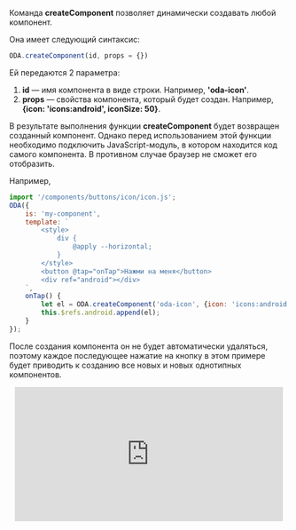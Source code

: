 Команда **createComponent** позволяет динамически создавать любой компонент.

Она имеет следующий синтаксис:

```javascript
ODA.createComponent(id, props = {})
```

Ей передаются 2 параметра:

1. **id** — имя компонента в виде строки. Например, **'oda-icon'**.
1. **props** — свойства компонента, который будет создан. Например, **{icon: 'icons:android', iconSize: 50}**.

В результате выполнения функции **createComponent** будет возвращен созданный компонент. Однако перед использованием этой функции необходимо подключить JavaScript-модуль, в котором находится код самого компонента. В противном случае браузер не сможет его отобразить.

Например,

```javascript run_edit_loadoda_[my-component.js]_h=100
import '/components/buttons/icon/icon.js';
ODA({
    is: 'my-component',
    template: `
        <style>
            div {
                @apply --horizontal;
            }
        </style>
        <button @tap="onTap">Нажми на меня</button>
        <div ref="android"></div>
    `,
    onTap() {
        let el = ODA.createComponent('oda-icon', {icon: 'icons:android', iconSize: 50});
        this.$refs.android.append(el);
    }
});
```

После создания компонента он не будет автоматически удаляться, поэтому каждое последующее нажатие на кнопку в этом примере будет приводить к созданию все новых и новых однотипных компонентов.

<div style="position:relative;padding-bottom:48%; margin:10px">
    <iframe src="https://www.youtube.com/embed/YqyCzlwPlwE?start=0" frameborder="0" allow="accelerometer; autoplay; encrypted-media; gyroscope; picture-in-picture" allowfullscreen
    	style="position:absolute;width:100%;height:100%;"></iframe>
</div>
